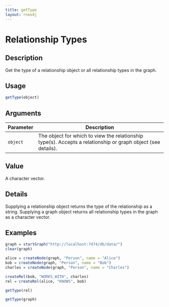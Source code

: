 ```yaml
---
title: getType
layout: rneo4j
---
```


# Relationship Types

## Description

Get the type of a relationship object or all relationship types in the graph.

## Usage

```r
getType(object)
```

## Arguments

| Parameter | Description     |
| --------- | --------------- |
| `object`  | The object for which to view the relationship type(s). Accepts a relationship or graph object (see details). |

## Value

A character vector.

## Details

Supplying a relationship object returns the type of the relationship as a string. Supplying a graph object returns all relationship types in the graph as a character vector. 

## Examples

```r
graph = startGraph("http://localhost:7474/db/data/")
clear(graph)

alice = createNode(graph, "Person", name = "Alice")
bob = createNode(graph, "Person", name = "Bob")
charles = createNode(graph, "Person", name = "Charles")

createRel(bob, "WORKS_WITH", charles)
rel = createRel(alice, "KNOWS", bob)

getType(rel)

getType(graph)
```


